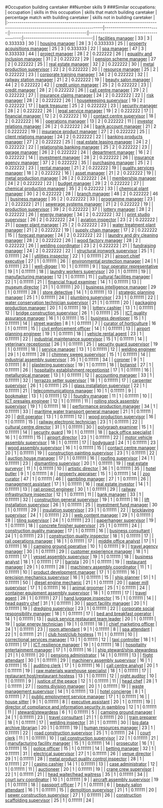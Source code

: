 #Occupation building caretaker
##Number skills 9
###Similar occupations:
| occupation                                                                                                                    |   skills in this occupation |   skills that match building caretaker |   percentage match with building caretaker |   skills not in building caretaker |
|:------------------------------------------------------------------------------------------------------------------------------|----------------------------:|---------------------------------------:|-------------------------------------------:|-----------------------------------:|
| [facilities manager](facilities_manager.md)                                                                                   |                          33 |                                      3 |                                   0.333333 |                                 30 |
| [housing manager](housing_manager.md)                                                                                         |                          28 |                                      3 |                                   0.333333 |                                 25 |
| [property acquisitions manager](property_acquisitions_manager.md)                                                             |                          25 |                                      3 |                                   0.333333 |                                 22 |
| [spa manager](spa_manager.md)                                                                                                 |                          47 |                                      3 |                                   0.333333 |                                 44 |
| [project manager](project_manager.md)                                                                                         |                          28 |                                      2 |                                   0.222222 |                                 26 |
| [equality and inclusion manager](equality_and_inclusion_manager.md)                                                           |                          31 |                                      2 |                                   0.222222 |                                 29 |
| [pension scheme manager](pension_scheme_manager.md)                                                                           |                          27 |                                      2 |                                   0.222222 |                                 25 |
| [real estate manager](real_estate_manager.md)                                                                                 |                          32 |                                      2 |                                   0.222222 |                                 30 |
| [metal production supervisor](metal_production_supervisor.md)                                                                 |                          22 |                                      2 |                                   0.222222 |                                 20 |
| [resource manager](resource_manager.md)                                                                                       |                          25 |                                      2 |                                   0.222222 |                                 23 |
| [corporate training manager](corporate_training_manager.md)                                                                   |                          34 |                                      2 |                                   0.222222 |                                 32 |
| [railway station manager](railway_station_manager.md)                                                                         |                          21 |                                      2 |                                   0.222222 |                                 19 |
| [beauty salon manager](beauty_salon_manager.md)                                                                               |                          44 |                                      2 |                                   0.222222 |                                 42 |
| [credit union manager](credit_union_manager.md)                                                                               |                          25 |                                      2 |                                   0.222222 |                                 23 |
| [credit manager](credit_manager.md)                                                                                           |                          28 |                                      2 |                                   0.222222 |                                 26 |
| [call centre manager](call_centre_manager.md)                                                                                 |                          29 |                                      2 |                                   0.222222 |                                 27 |
| [insurance claims manager](insurance_claims_manager.md)                                                                       |                          24 |                                      2 |                                   0.222222 |                                 22 |
| [risk manager](risk_manager.md)                                                                                               |                          28 |                                      2 |                                   0.222222 |                                 26 |
| [housekeeping supervisor](housekeeping_supervisor.md)                                                                         |                          19 |                                      2 |                                   0.222222 |                                 17 |
| [bank treasurer](bank_treasurer.md)                                                                                           |                          25 |                                      2 |                                   0.222222 |                                 23 |
| [security manager](security_manager.md)                                                                                       |                          28 |                                      2 |                                   0.222222 |                                 26 |
| [legal service manager](legal_service_manager.md)                                                                             |                          19 |                                      2 |                                   0.222222 |                                 17 |
| [financial manager](financial_manager.md)                                                                                     |                          12 |                                      2 |                                   0.222222 |                                 10 |
| [contact centre supervisor](contact_centre_supervisor.md)                                                                     |                          18 |                                      2 |                                   0.222222 |                                 16 |
| [operations manager](operations_manager.md)                                                                                   |                          13 |                                      2 |                                   0.222222 |                                 11 |
| [investor relations manager](investor_relations_manager.md)                                                                   |                          26 |                                      2 |                                   0.222222 |                                 24 |
| [bank account manager](bank_account_manager.md)                                                                               |                          21 |                                      2 |                                   0.222222 |                                 19 |
| [insurance product manager](insurance_product_manager.md)                                                                     |                          27 |                                      2 |                                   0.222222 |                                 25 |
| [client relations manager](client_relations_manager.md)                                                                       |                          24 |                                      2 |                                   0.222222 |                                 22 |
| [banking products manager](banking_products_manager.md)                                                                       |                          27 |                                      2 |                                   0.222222 |                                 25 |
| [real estate leasing manager](real_estate_leasing_manager.md)                                                                 |                          24 |                                      2 |                                   0.222222 |                                 22 |
| [relationship banking manager](relationship_banking_manager.md)                                                               |                          25 |                                      2 |                                   0.222222 |                                 23 |
| [garage manager](garage_manager.md)                                                                                           |                          26 |                                      2 |                                   0.222222 |                                 24 |
| [department manager](department_manager.md)                                                                                   |                          16 |                                      2 |                                   0.222222 |                                 14 |
| [investment manager](investment_manager.md)                                                                                   |                          28 |                                      2 |                                   0.222222 |                                 26 |
| [insurance agency manager](insurance_agency_manager.md)                                                                       |                          37 |                                      2 |                                   0.222222 |                                 35 |
| [purchasing manager](purchasing_manager.md)                                                                                   |                          25 |                                      2 |                                   0.222222 |                                 23 |
| [rental manager](rental_manager.md)                                                                                           |                          21 |                                      2 |                                   0.222222 |                                 19 |
| [quality services manager](quality_services_manager.md)                                                                       |                          18 |                                      2 |                                   0.222222 |                                 16 |
| [asset manager](asset_manager.md)                                                                                             |                          21 |                                      2 |                                   0.222222 |                                 19 |
| [metal production manager](metal_production_manager.md)                                                                       |                          26 |                                      2 |                                   0.222222 |                                 24 |
| [membership manager](membership_manager.md)                                                                                   |                          24 |                                      2 |                                   0.222222 |                                 22 |
| [budget manager](budget_manager.md)                                                                                           |                          29 |                                      2 |                                   0.222222 |                                 27 |
| [chemical production manager](chemical_production_manager.md)                                                                 |                          35 |                                      2 |                                   0.222222 |                                 33 |
| [chemical plant manager](chemical_plant_manager.md)                                                                           |                          30 |                                      2 |                                   0.222222 |                                 28 |
| [branch manager](branch_manager.md)                                                                                           |                          48 |                                      2 |                                   0.222222 |                                 46 |
| [business manager](business_manager.md)                                                                                       |                          35 |                                      2 |                                   0.222222 |                                 33 |
| [programme manager](programme_manager.md)                                                                                     |                          23 |                                      2 |                                   0.222222 |                                 21 |
| [sewerage systems manager](sewerage_systems_manager.md)                                                                       |                          21 |                                      2 |                                   0.222222 |                                 19 |
| [production supervisor](production_supervisor.md)                                                                             |                          39 |                                      2 |                                   0.222222 |                                 37 |
| [lottery manager](lottery_manager.md)                                                                                         |                          28 |                                      2 |                                   0.222222 |                                 26 |
| [energy manager](energy_manager.md)                                                                                           |                          34 |                                      2 |                                   0.222222 |                                 32 |
| [print studio supervisor](print_studio_supervisor.md)                                                                         |                          26 |                                      2 |                                   0.222222 |                                 24 |
| [aviation inspector](aviation_inspector.md)                                                                                   |                          23 |                                      2 |                                   0.222222 |                                 21 |
| [power plant manager](power_plant_manager.md)                                                                                 |                          25 |                                      2 |                                   0.222222 |                                 23 |
| [water treatment plant manager](water_treatment_plant_manager.md)                                                             |                          21 |                                      2 |                                   0.222222 |                                 19 |
| [supply chain manager](supply_chain_manager.md)                                                                               |                          17 |                                      2 |                                   0.222222 |                                 15 |
| [forecast manager](forecast_manager.md)                                                                                       |                          24 |                                      2 |                                   0.222222 |                                 22 |
| [laundry and dry cleaning manager](laundry_and_dry_cleaning_manager.md)                                                       |                          28 |                                      2 |                                   0.222222 |                                 26 |
| [wood factory manager](wood_factory_manager.md)                                                                               |                          28 |                                      2 |                                   0.222222 |                                 26 |
| [welding coordinator](welding_coordinator.md)                                                                                 |                          23 |                                      2 |                                   0.222222 |                                 21 |
| [fundraising manager](fundraising_manager.md)                                                                                 |                          24 |                                      2 |                                   0.222222 |                                 22 |
| [structural ironwork supervisor](structural_ironwork_supervisor.md)                                                           |                          25 |                                      1 |                                   0.111111 |                                 24 |
| [utilities inspector](utilities_inspector.md)                                                                                 |                          22 |                                      1 |                                   0.111111 |                                 21 |
| [airport chief executive](airport_chief_executive.md)                                                                         |                          27 |                                      1 |                                   0.111111 |                                 26 |
| [environmental protection manager](environmental_protection_manager.md)                                                       |                          24 |                                      1 |                                   0.111111 |                                 23 |
| [well-digger](well-digger.md)                                                                                                 |                          10 |                                      1 |                                   0.111111 |                                  9 |
| [tour operator representative](tour_operator_representative.md)                                                               |                          19 |                                      1 |                                   0.111111 |                                 18 |
| [laundry workers supervisor](laundry_workers_supervisor.md)                                                                   |                          20 |                                      1 |                                   0.111111 |                                 19 |
| [manufacturing manager](manufacturing_manager.md)                                                                             |                          12 |                                      1 |                                   0.111111 |                                 11 |
| [cultural facilities manager](cultural_facilities_manager.md)                                                                 |                          22 |                                      1 |                                   0.111111 |                                 21 |
| [financial fraud examiner](financial_fraud_examiner.md)                                                                       |                          14 |                                      1 |                                   0.111111 |                                 13 |
| [museum director](museum_director.md)                                                                                         |                          21 |                                      1 |                                   0.111111 |                                 20 |
| [business intelligence manager](business_intelligence_manager.md)                                                             |                          29 |                                      1 |                                   0.111111 |                                 28 |
| [store detective](store_detective.md)                                                                                         |                          14 |                                      1 |                                   0.111111 |                                 13 |
| [strategic planning manager](strategic_planning_manager.md)                                                                   |                          25 |                                      1 |                                   0.111111 |                                 24 |
| [plumbing supervisor](plumbing_supervisor.md)                                                                                 |                          23 |                                      1 |                                   0.111111 |                                 22 |
| [water conservation technician supervisor](water_conservation_technician_supervisor.md)                                       |                          21 |                                      1 |                                   0.111111 |                                 20 |
| [packaging production manager](packaging_production_manager.md)                                                               |                          20 |                                      1 |                                   0.111111 |                                 19 |
| [lottery cashier](lottery_cashier.md)                                                                                         |                          13 |                                      1 |                                   0.111111 |                                 12 |
| [bridge construction supervisor](bridge_construction_supervisor.md)                                                           |                          26 |                                      1 |                                   0.111111 |                                 25 |
| [ICT quality assurance manager](ICT_quality_assurance_manager.md)                                                             |                          16 |                                      1 |                                   0.111111 |                                 15 |
| [business developer](business_developer.md)                                                                                   |                          15 |                                      1 |                                   0.111111 |                                 14 |
| [street warden](street_warden.md)                                                                                             |                           8 |                                      1 |                                   0.111111 |                                  7 |
| [curator of horticulture](curator_of_horticulture.md)                                                                         |                          16 |                                      1 |                                   0.111111 |                                 15 |
| [civil enforcement officer](civil_enforcement_officer.md)                                                                     |                          14 |                                      1 |                                   0.111111 |                                 13 |
| [airport planning engineer](airport_planning_engineer.md)                                                                     |                          19 |                                      1 |                                   0.111111 |                                 18 |
| [vehicle rental agent](vehicle_rental_agent.md)                                                                               |                          23 |                                      1 |                                   0.111111 |                                 22 |
| [industrial maintenance supervisor](industrial_maintenance_supervisor.md)                                                     |                          15 |                                      1 |                                   0.111111 |                                 14 |
| [veterinary receptionist](veterinary_receptionist.md)                                                                         |                          26 |                                      1 |                                   0.111111 |                                 25 |
| [security guard supervisor](security_guard_supervisor.md)                                                                     |                          19 |                                      1 |                                   0.111111 |                                 18 |
| [service manager](service_manager.md)                                                                                         |                          13 |                                      1 |                                   0.111111 |                                 12 |
| [welding engineer](welding_engineer.md)                                                                                       |                          29 |                                      1 |                                   0.111111 |                                 28 |
| [chimney sweep supervisor](chimney_sweep_supervisor.md)                                                                       |                          15 |                                      1 |                                   0.111111 |                                 14 |
| [industrial assembly supervisor](industrial_assembly_supervisor.md)                                                           |                          35 |                                      1 |                                   0.111111 |                                 34 |
| [coroner](coroner.md)                                                                                                         |                           9 |                                      1 |                                   0.111111 |                                  8 |
| [plastering supervisor](plastering_supervisor.md)                                                                             |                          19 |                                      1 |                                   0.111111 |                                 18 |
| [botanist](botanist.md)                                                                                                       |                          27 |                                      1 |                                   0.111111 |                                 26 |
| [hospitality establishment receptionist](hospitality_establishment_receptionist.md)                                           |                          17 |                                      1 |                                   0.111111 |                                 16 |
| [metallurgical manager](metallurgical_manager.md)                                                                             |                          13 |                                      1 |                                   0.111111 |                                 12 |
| [accounting manager](accounting_manager.md)                                                                                   |                          33 |                                      1 |                                   0.111111 |                                 32 |
| [terrazzo setter supervisor](terrazzo_setter_supervisor.md)                                                                   |                          18 |                                      1 |                                   0.111111 |                                 17 |
| [carpenter supervisor](carpenter_supervisor.md)                                                                               |                          26 |                                      1 |                                   0.111111 |                                 25 |
| [glass installation supervisor](glass_installation_supervisor.md)                                                             |                          22 |                                      1 |                                   0.111111 |                                 21 |
| [telecommunications manager](telecommunications_manager.md)                                                                   |                          10 |                                      1 |                                   0.111111 |                                  9 |
| [bookmaker](bookmaker.md)                                                                                                     |                          13 |                                      1 |                                   0.111111 |                                 12 |
| [foundry manager](foundry_manager.md)                                                                                         |                          11 |                                      1 |                                   0.111111 |                                 10 |
| [ICT presales engineer](ICT_presales_engineer.md)                                                                             |                          12 |                                      1 |                                   0.111111 |                                 11 |
| [rolling stock assembly supervisor](rolling_stock_assembly_supervisor.md)                                                     |                          19 |                                      1 |                                   0.111111 |                                 18 |
| [performance production manager](performance_production_manager.md)                                                           |                          34 |                                      1 |                                   0.111111 |                                 33 |
| [maritime water transport general manager](maritime_water_transport_general_manager.md)                                       |                          21 |                                      1 |                                   0.111111 |                                 20 |
| [drill operator](drill_operator.md)                                                                                           |                          13 |                                      1 |                                   0.111111 |                                 12 |
| [wood production supervisor](wood_production_supervisor.md)                                                                   |                          16 |                                      1 |                                   0.111111 |                                 15 |
| [railway electronic technician](railway_electronic_technician.md)                                                             |                          23 |                                      1 |                                   0.111111 |                                 22 |
| [cultural centre director](cultural_centre_director.md)                                                                       |                          31 |                                      1 |                                   0.111111 |                                 30 |
| [polygraph examiner](polygraph_examiner.md)                                                                                   |                          15 |                                      1 |                                   0.111111 |                                 14 |
| [security guard](security_guard.md)                                                                                           |                          19 |                                      1 |                                   0.111111 |                                 18 |
| [back office specialist](back_office_specialist.md)                                                                           |                          16 |                                      1 |                                   0.111111 |                                 15 |
| [airport director](airport_director.md)                                                                                       |                          23 |                                      1 |                                   0.111111 |                                 22 |
| [motor vehicle assembly supervisor](motor_vehicle_assembly_supervisor.md)                                                     |                          18 |                                      1 |                                   0.111111 |                                 17 |
| [bodyguard](bodyguard.md)                                                                                                     |                          24 |                                      1 |                                   0.111111 |                                 23 |
| [wood assembly supervisor](wood_assembly_supervisor.md)                                                                       |                          16 |                                      1 |                                   0.111111 |                                 15 |
| [contact centre manager](contact_centre_manager.md)                                                                           |                          20 |                                      1 |                                   0.111111 |                                 19 |
| [construction painting supervisor](construction_painting_supervisor.md)                                                       |                          23 |                                      1 |                                   0.111111 |                                 22 |
| [auction house manager](auction_house_manager.md)                                                                             |                          17 |                                      1 |                                   0.111111 |                                 16 |
| [roofing supervisor](roofing_supervisor.md)                                                                                   |                          24 |                                      1 |                                   0.111111 |                                 23 |
| [dismantling supervisor](dismantling_supervisor.md)                                                                           |                          20 |                                      1 |                                   0.111111 |                                 19 |
| [real estate surveyor](real_estate_surveyor.md)                                                                               |                          11 |                                      1 |                                   0.111111 |                                 10 |
| [artistic director](artistic_director.md)                                                                                     |                          36 |                                      1 |                                   0.111111 |                                 35 |
| [hotel butler](hotel_butler.md)                                                                                               |                           9 |                                      1 |                                   0.111111 |                                  8 |
| [property appraiser](property_appraiser.md)                                                                                   |                          15 |                                      1 |                                   0.111111 |                                 14 |
| [zoo curator](zoo_curator.md)                                                                                                 |                          47 |                                      1 |                                   0.111111 |                                 46 |
| [gambling manager](gambling_manager.md)                                                                                       |                          27 |                                      1 |                                   0.111111 |                                 26 |
| [management assistant](management_assistant.md)                                                                               |                          17 |                                      1 |                                   0.111111 |                                 16 |
| [real estate investor](real_estate_investor.md)                                                                               |                          14 |                                      1 |                                   0.111111 |                                 13 |
| [rail project engineer](rail_project_engineer.md)                                                                             |                          30 |                                      1 |                                   0.111111 |                                 29 |
| [railway infrastructure inspector](railway_infrastructure_inspector.md)                                                       |                          12 |                                      1 |                                   0.111111 |                                 11 |
| [bank manager](bank_manager.md)                                                                                               |                          33 |                                      1 |                                   0.111111 |                                 32 |
| [construction general supervisor](construction_general_supervisor.md)                                                         |                          19 |                                      1 |                                   0.111111 |                                 18 |
| [lift installation supervisor](lift_installation_supervisor.md)                                                               |                          26 |                                      1 |                                   0.111111 |                                 25 |
| [investment fund manager](investment_fund_manager.md)                                                                         |                          30 |                                      1 |                                   0.111111 |                                 29 |
| [insulation supervisor](insulation_supervisor.md)                                                                             |                          23 |                                      1 |                                   0.111111 |                                 22 |
| [bricklaying supervisor](bricklaying_supervisor.md)                                                                           |                          24 |                                      1 |                                   0.111111 |                                 23 |
| [web content manager](web_content_manager.md)                                                                                 |                          29 |                                      1 |                                   0.111111 |                                 28 |
| [tiling supervisor](tiling_supervisor.md)                                                                                     |                          24 |                                      1 |                                   0.111111 |                                 23 |
| [paperhanger supervisor](paperhanger_supervisor.md)                                                                           |                          19 |                                      1 |                                   0.111111 |                                 18 |
| [concrete finisher supervisor](concrete_finisher_supervisor.md)                                                               |                          25 |                                      1 |                                   0.111111 |                                 24 |
| [construction quality manager](construction_quality_manager.md)                                                               |                          17 |                                      1 |                                   0.111111 |                                 16 |
| [business consultant](business_consultant.md)                                                                                 |                          24 |                                      1 |                                   0.111111 |                                 23 |
| [construction quality inspector](construction_quality_inspector.md)                                                           |                          18 |                                      1 |                                   0.111111 |                                 17 |
| [rail operations manager](rail_operations_manager.md)                                                                         |                          18 |                                      1 |                                   0.111111 |                                 17 |
| [middle office analyst](middle_office_analyst.md)                                                                             |                          17 |                                      1 |                                   0.111111 |                                 16 |
| [camping ground operative](camping_ground_operative.md)                                                                       |                          10 |                                      1 |                                   0.111111 |                                  9 |
| [travel agency manager](travel_agency_manager.md)                                                                             |                          30 |                                      1 |                                   0.111111 |                                 29 |
| [customer experience manager](customer_experience_manager.md)                                                                 |                          18 |                                      1 |                                   0.111111 |                                 17 |
| [vessel assembly supervisor](vessel_assembly_supervisor.md)                                                                   |                          19 |                                      1 |                                   0.111111 |                                 18 |
| [business analyst](business_analyst.md)                                                                                       |                          18 |                                      1 |                                   0.111111 |                                 17 |
| [barista](barista.md)                                                                                                         |                          20 |                                      1 |                                   0.111111 |                                 19 |
| [restaurant manager](restaurant_manager.md)                                                                                   |                          29 |                                      1 |                                   0.111111 |                                 28 |
| [machinery assembly coordinator](machinery_assembly_coordinator.md)                                                           |                          11 |                                      1 |                                   0.111111 |                                 10 |
| [product development manager](product_development_manager.md)                                                                 |                          17 |                                      1 |                                   0.111111 |                                 16 |
| [precision mechanics supervisor](precision_mechanics_supervisor.md)                                                           |                          16 |                                      1 |                                   0.111111 |                                 15 |
| [ship planner](ship_planner.md)                                                                                               |                          51 |                                      1 |                                   0.111111 |                                 50 |
| [diesel engine mechanic](diesel_engine_mechanic.md)                                                                           |                          21 |                                      1 |                                   0.111111 |                                 20 |
| [paper mill supervisor](paper_mill_supervisor.md)                                                                             |                          17 |                                      1 |                                   0.111111 |                                 16 |
| [animal groomer](animal_groomer.md)                                                                                           |                          25 |                                      1 |                                   0.111111 |                                 24 |
| [container equipment assembly supervisor](container_equipment_assembly_supervisor.md)                                         |                          18 |                                      1 |                                   0.111111 |                                 17 |
| [travel agent](travel_agent.md)                                                                                               |                          28 |                                      1 |                                   0.111111 |                                 27 |
| [hand luggage inspector](hand_luggage_inspector.md)                                                                           |                          15 |                                      1 |                                   0.111111 |                                 14 |
| [head pastry chef](head_pastry_chef.md)                                                                                       |                          31 |                                      1 |                                   0.111111 |                                 30 |
| [sport facility manager](sport_facility_manager.md)                                                                           |                          20 |                                      1 |                                   0.111111 |                                 19 |
| [dredging supervisor](dredging_supervisor.md)                                                                                 |                          23 |                                      1 |                                   0.111111 |                                 22 |
| [corporate social responsibility manager](corporate_social_responsibility_manager.md)                                         |                          18 |                                      1 |                                   0.111111 |                                 17 |
| [bed and breakfast operator](bed_and_breakfast_operator.md)                                                                   |                          14 |                                      1 |                                   0.111111 |                                 13 |
| [quick service restaurant team leader](quick_service_restaurant_team_leader.md)                                               |                          20 |                                      1 |                                   0.111111 |                                 19 |
| [solar energy technician](solar_energy_technician.md)                                                                         |                          19 |                                      1 |                                   0.111111 |                                 18 |
| [chief marketing officer](chief_marketing_officer.md)                                                                         |                          24 |                                      1 |                                   0.111111 |                                 23 |
| [room attendant](room_attendant.md)                                                                                           |                           9 |                                      1 |                                   0.111111 |                                  8 |
| [spa attendant](spa_attendant.md)                                                                                             |                          22 |                                      1 |                                   0.111111 |                                 21 |
| [club host/club hostess](club_host-club_hostess.md)                                                                           |                          11 |                                      1 |                                   0.111111 |                                 10 |
| [correctional services manager](correctional_services_manager.md)                                                             |                          13 |                                      1 |                                   0.111111 |                                 12 |
| [taxi controller](taxi_controller.md)                                                                                         |                          18 |                                      1 |                                   0.111111 |                                 17 |
| [ICT resilience manager](ICT_resilience_manager.md)                                                                           |                          19 |                                      1 |                                   0.111111 |                                 18 |
| [hospitality entertainment manager](hospitality_entertainment_manager.md)                                                     |                          17 |                                      1 |                                   0.111111 |                                 16 |
| [ship steward/ship stewardess](ship_steward-ship_stewardess.md)                                                               |                          21 |                                      1 |                                   0.111111 |                                 20 |
| [pensions administrator](pensions_administrator.md)                                                                           |                          14 |                                      1 |                                   0.111111 |                                 13 |
| [flight attendant](flight_attendant.md)                                                                                       |                          30 |                                      1 |                                   0.111111 |                                 29 |
| [machinery assembly supervisor](machinery_assembly_supervisor.md)                                                             |                          16 |                                      1 |                                   0.111111 |                                 15 |
| [auditing clerk](auditing_clerk.md)                                                                                           |                          17 |                                      1 |                                   0.111111 |                                 16 |
| [call centre analyst](call_centre_analyst.md)                                                                                 |                          20 |                                      1 |                                   0.111111 |                                 19 |
| [raw materials warehouse specialist](raw_materials_warehouse_specialist.md)                                                   |                          18 |                                      1 |                                   0.111111 |                                 17 |
| [restaurant host/restaurant hostess](restaurant_host-restaurant_hostess.md)                                                   |                          13 |                                      1 |                                   0.111111 |                                 12 |
| [night auditor](night_auditor.md)                                                                                             |                          10 |                                      1 |                                   0.111111 |                                  9 |
| [justice of the peace](justice_of_the_peace.md)                                                                               |                          12 |                                      1 |                                   0.111111 |                                 11 |
| [head chef](head_chef.md)                                                                                                     |                          28 |                                      1 |                                   0.111111 |                                 27 |
| [rooms division manager](rooms_division_manager.md)                                                                           |                          20 |                                      1 |                                   0.111111 |                                 19 |
| [waste management supervisor](waste_management_supervisor.md)                                                                 |                          14 |                                      1 |                                   0.111111 |                                 13 |
| [hotel concierge](hotel_concierge.md)                                                                                         |                           8 |                                      1 |                                   0.111111 |                                  7 |
| [public employment service manager](public_employment_service_manager.md)                                                     |                          17 |                                      1 |                                   0.111111 |                                 16 |
| [house sitter](house_sitter.md)                                                                                               |                           9 |                                      1 |                                   0.111111 |                                  8 |
| [executive assistant](executive_assistant.md)                                                                                 |                          20 |                                      1 |                                   0.111111 |                                 19 |
| [director of compliance and information security in gambling](director_of_compliance_and_information_security_in_gambling.md) |                          12 |                                      1 |                                   0.111111 |                                 11 |
| [steward/stewardess](steward-stewardess.md)                                                                                   |                           6 |                                      1 |                                   0.111111 |                                  5 |
| [camping ground manager](camping_ground_manager.md)                                                                           |                          24 |                                      1 |                                   0.111111 |                                 23 |
| [travel consultant](travel_consultant.md)                                                                                     |                          21 |                                      1 |                                   0.111111 |                                 20 |
| [train preparer](train_preparer.md)                                                                                           |                          18 |                                      1 |                                   0.111111 |                                 17 |
| [welding inspector](welding_inspector.md)                                                                                     |                          31 |                                      1 |                                   0.111111 |                                 30 |
| [big data archive librarian](big_data_archive_librarian.md)                                                                   |                          20 |                                      1 |                                   0.111111 |                                 19 |
| [human resources manager](human_resources_manager.md)                                                                         |                          23 |                                      1 |                                   0.111111 |                                 22 |
| [road construction supervisor](road_construction_supervisor.md)                                                               |                          25 |                                      1 |                                   0.111111 |                                 24 |
| [court clerk](court_clerk.md)                                                                                                 |                          11 |                                      1 |                                   0.111111 |                                 10 |
| [rail construction supervisor](rail_construction_supervisor.md)                                                               |                          22 |                                      1 |                                   0.111111 |                                 21 |
| [manufacturing facility manager](manufacturing_facility_manager.md)                                                           |                          15 |                                      1 |                                   0.111111 |                                 14 |
| [prosecutor](prosecutor.md)                                                                                                   |                          16 |                                      1 |                                   0.111111 |                                 15 |
| [police officer](police_officer.md)                                                                                           |                          15 |                                      1 |                                   0.111111 |                                 14 |
| [betting manager](betting_manager.md)                                                                                         |                          32 |                                      1 |                                   0.111111 |                                 31 |
| [electrical supervisor](electrical_supervisor.md)                                                                             |                          27 |                                      1 |                                   0.111111 |                                 26 |
| [venue director](venue_director.md)                                                                                           |                          29 |                                      1 |                                   0.111111 |                                 28 |
| [metal product quality control inspector](metal_product_quality_control_inspector.md)                                         |                          28 |                                      1 |                                   0.111111 |                                 27 |
| [casino cashier](casino_cashier.md)                                                                                           |                          14 |                                      1 |                                   0.111111 |                                 13 |
| [case administrator](case_administrator.md)                                                                                   |                          12 |                                      1 |                                   0.111111 |                                 11 |
| [auctioneer](auctioneer.md)                                                                                                   |                          20 |                                      1 |                                   0.111111 |                                 19 |
| [crane crew supervisor](crane_crew_supervisor.md)                                                                             |                          22 |                                      1 |                                   0.111111 |                                 21 |
| [head waiter/head waitress](head_waiter-head_waitress.md)                                                                     |                          35 |                                      1 |                                   0.111111 |                                 34 |
| [court jury coordinator](court_jury_coordinator.md)                                                                           |                          10 |                                      1 |                                   0.111111 |                                  9 |
| [aircraft assembly supervisor](aircraft_assembly_supervisor.md)                                                               |                          19 |                                      1 |                                   0.111111 |                                 18 |
| [passport officer](passport_officer.md)                                                                                       |                           7 |                                      1 |                                   0.111111 |                                  6 |
| [beauty salon attendant](beauty_salon_attendant.md)                                                                           |                          16 |                                      1 |                                   0.111111 |                                 15 |
| [demolition supervisor](demolition_supervisor.md)                                                                             |                          21 |                                      1 |                                   0.111111 |                                 20 |
| [sewer construction supervisor](sewer_construction_supervisor.md)                                                             |                          27 |                                      1 |                                   0.111111 |                                 26 |
| [construction scaffolding supervisor](construction_scaffolding_supervisor.md)                                                 |                          25 |                                      1 |                                   0.111111 |                                 24 |

